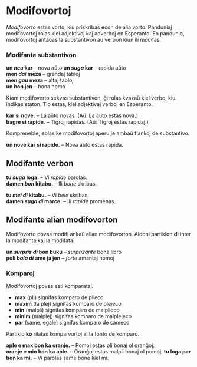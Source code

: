 # Modifovortoj

_Modifovorto_ estas vorto, kiu priskribas econ de alia vorto.
Panduniaj modifovortoj rolas kiel adjektivoj kaj adverboj en Esperanto.
En pandunio, modifovortoj antaŭas la substantivon aŭ verbon kiun ili modifas.

### Modifante substantivon

**un _neu_ kar**
– nova aŭto 
**un _suga_ kar**
– rapida aŭto  
**men _dai_ meza**
– grandaj tabloj  
**men _gau_ meza**
– altaj tabloj  
**un bon jen**
– bona homo

Kiam modifovorto sekvas substantivon, ĝi rolas kvazaŭ kiel verbo, kiu indikas staton.
Tio estas, kiel adjektivaj verboj en Esperanto.

**kar si nove.**
– La aŭto novas. (Aŭ: La aŭto estas nova.)  
**bagre si rapide.**
– Tigroj rapidas. (Aŭ: Tigroj estas rapidaj.)  

Kompreneble, eblas ke modifovortoj aperu je ambaŭ flankoj de substantivo.

**un nove kar si rapide.**
– Nova aŭto estas rapida.

## Modifante verbon

**tu _suga_ loga.**
– Vi _rapide_ parolas.  
**damen _bon_ kitabu.**
– Ili _bone_ skribas.

**tu _mei di_ kitabu.**
– Vi _bele_ skribas.  
**damen _suga di_ marce.**
– Ili _rapide_ promenas.


## Modifante alian modifovorton

Modifovorto povas modifi ankaŭ alian modifovorton.
Aldoni partiklon
**di**
inter la modifanta kaj la modifata.

**un _surpris di_ bon buku**
– _surprizante_ bona libro  
**poli _bala di_ ame ja jen**
– _forte_ amantaj homoj

### Komparoj

Modifovortoj povas esti komparataj.

- **max**
  (pli) signifas komparo de plieco
- **maxim**
  (la plej) signifas komparo de plejeco
- **min**
  (malpli) signifas komparo de malplieco
- **minim**
  (malplej) signifas komparo de malplejeco
- **par**
  (same, egale) signifas komparo de sameco

Partiklo **ko** rilatas komparvortoj al la fonto de komparo.

**aple e max bon ka oranje.**
– Pomoj estas pli bonaj ol oranĝoj.  
**oranje e min bon ka aple.**
– Oranĝoj estas malpli bonaj ol pomoj.
**tu loga par bon ka mi.**
– Vi parolas same bone kiel mi.

